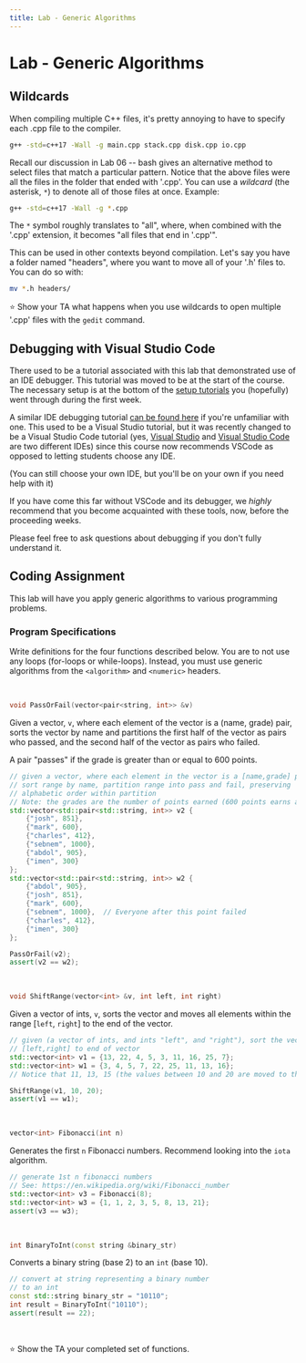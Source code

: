 ```yaml
---
title: Lab - Generic Algorithms
---
```


# Lab - Generic Algorithms

## Wildcards

When compiling multiple C++ files, it's pretty annoying to have to specify each .cpp file to the compiler.

```bash
g++ -std=c++17 -Wall -g main.cpp stack.cpp disk.cpp io.cpp
```

Recall our discussion in Lab 06 -- bash gives an alternative method to select files that match a particular pattern. Notice that the above files were all the files in the folder that ended with '.cpp'. You can use a _wildcard_ (the asterisk, `*`) to denote all of those files at once. Example:

```bash
g++ -std=c++17 -Wall -g *.cpp
```

The `*` symbol roughly translates to "all", where, when combined with the '.cpp' extension, it becomes "all files that end in '.cpp'".

This can be used in other contexts beyond compilation. Let's say you have a folder named "headers", where you want to move all of your '.h' files to. You can do so with:

```bash
mv *.h headers/
```

⭐ Show your TA what happens when you use wildcards to open multiple '.cpp' files with the `gedit` command.

## Debugging with Visual Studio Code

There used to be a tutorial associated with this lab that demonstrated use of an IDE debugger. This tutorial was moved to be at the start of the course. The necessary setup is at the bottom of the [setup tutorials](https://cse232-msu.github.io/CSE232/vscode_setup.html) you (hopefully) went through during the first week.

A similar IDE debugging tutorial [can be found here](https://cse232-msu.github.io/CSE232/debugging_guide.html) if you're unfamiliar with one. This used to be a Visual Studio tutorial, but it was recently changed to be a Visual Studio Code tutorial (yes, [Visual Studio](https://visualstudio.microsoft.com/) and [Visual Studio Code](https://code.visualstudio.com/) are two different IDEs) since this course now recommends VSCode as opposed to letting students choose any IDE. 

(You can still choose your own IDE, but you'll be on your own if you need help with it)

If you have come this far without VSCode and its debugger, we _highly_ recommend that you become acquainted with these tools, now, before the proceeding weeks. 

Please feel free to ask questions about debugging if you don't fully understand it.

## Coding Assignment

This lab will have you apply generic algorithms to various programming problems.

### Program Specifications

Write definitions for the four functions described below. You are to not use any loops (for-loops or while-loops). Instead, you must use generic algorithms from the `<algorithm>` and `<numeric>` headers.

&nbsp;

```c++
void PassOrFail(vector<pair<string, int>> &v)
```

Given a vector, `v`, where each element of the vector is a (name, grade) pair, sorts the vector by name and partitions the first half of the vector as pairs who passed, and the second half of the vector as pairs who failed.

A pair "passes" if the grade is greater than or equal to 600 points.

```c++
// given a vector, where each element in the vector is a [name,grade] pair
// sort range by name, partition range into pass and fail, preserving
// alphabetic order within partition
// Note: the grades are the number of points earned (600 points earns a passing grade)
std::vector<std::pair<std::string, int>> v2 {
    {"josh", 851},
    {"mark", 600},
    {"charles", 412},
    {"sebnem", 1000},
    {"abdol", 905},
    {"imen", 300}
};
std::vector<std::pair<std::string, int>> w2 { 
    {"abdol", 905}, 
    {"josh", 851}, 
    {"mark", 600}, 
    {"sebnem", 1000},  // Everyone after this point failed
    {"charles", 412}, 
    {"imen", 300}
};

PassOrFail(v2);
assert(v2 == w2);
```


&nbsp;

```c++
void ShiftRange(vector<int> &v, int left, int right)
```

Given a vector of ints, `v`, sorts the vector and moves all elements within the range [`left`, `right`] to the end of the vector.

```c++
// given (a vector of ints, and ints "left", and "right"), sort the vector, rotate all numbers in the range
// [left,right] to end of vector
std::vector<int> v1 = {13, 22, 4, 5, 3, 11, 16, 25, 7};
std::vector<int> w1 = {3, 4, 5, 7, 22, 25, 11, 13, 16};
// Notice that 11, 13, 15 (the values between 10 and 20 are moved to the end)

ShiftRange(v1, 10, 20);
assert(v1 == w1);
```

&nbsp;

```c++
vector<int> Fibonacci(int n)
```

Generates the first `n` Fibonacci numbers. Recommend looking into the `iota` algorithm.

```c++
// generate 1st n fibonacci numbers
// See: https://en.wikipedia.org/wiki/Fibonacci_number
std::vector<int> v3 = Fibonacci(8);
std::vector<int> w3 = {1, 1, 2, 3, 5, 8, 13, 21};
assert(v3 == w3);
```

&nbsp;

```c++
int BinaryToInt(const string &binary_str)
```

Converts a binary string (base 2) to an `int` (base 10).

```c++
// convert at string representing a binary number 
// to an int
const std::string binary_str = "10110";
int result = BinaryToInt("10110");
assert(result == 22);
```

&nbsp;

⭐ Show the TA your completed set of functions. 
